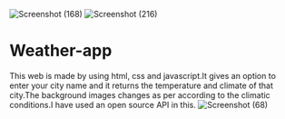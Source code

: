 ![Screenshot (168)](https://user-images.githubusercontent.com/85643531/154453097-40a6485e-d9a8-4b99-b347-b7206c9ffe6d.png)
![Screenshot (216)](https://user-images.githubusercontent.com/85643531/154453106-008f5a44-3026-4f46-82f7-64001fb97fd1.png)
# Weather-app
This web is made by using html, css and javascript.It gives an option to enter your city name and it returns the temperature and climate of that city.The background images changes as per according to the climatic conditions.I have used an open source API in this.
![Screenshot (68)](https://user-images.githubusercontent.com/85643531/154453013-56f32c57-020b-4f44-b9d2-54e4ce832704.png)


